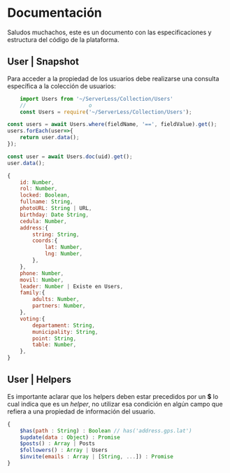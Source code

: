 # Documentación

Saludos muchachos, este es un documento con las especificaciones y estructura del código de la plataforma.


## User | Snapshot
Para acceder a la propiedad de los usuarios debe realizarse una consulta específica a la colección de usuarios:
```javascript
    import Users from '~/ServerLess/Collection/Users'
    //                    o
    const Users = require('~/ServerLess/Collection/Users');
```

```javascript
const users = await Users.where(fieldName, '==', fieldValue).get();
users.forEach(user=>{
    return user.data();
});

const user = await Users.doc(uid).get();
user.data();

{
    id: Number,
    rol: Number,
    locked: Boolean,
    fullname: String,
    photoURL: String | URL,
    birthday: Date String,
    cedula: Number,
    address:{
        string: String,
        coords:{
            lat: Number,
            lng: Number,
        },
    },
    phone: Number,
    movil: Number,
    leader: Number | Existe en Users,
    family:{
        adults: Number,
        partners: Number,
    },
    voting:{ 
    	departament: String,
    	municipality: String,
    	point: String,
        table: Number,
    },
}
```


## User | Helpers
Es importante aclarar que los helpers deben estar precedidos por un **$** lo cual indica que es un _helper_, no utilizar esa condición en algún campo que refiera a una propiedad de información del usuario.
```javascript
{
    $has(path : String) : Boolean // has('address.gps.lat')
    $update(data : Object) : Promise
    $posts() : Array | Posts
    $followers() : Array | Users
    $invite(emails : Array | [String, ...]) : Promise
}
```

